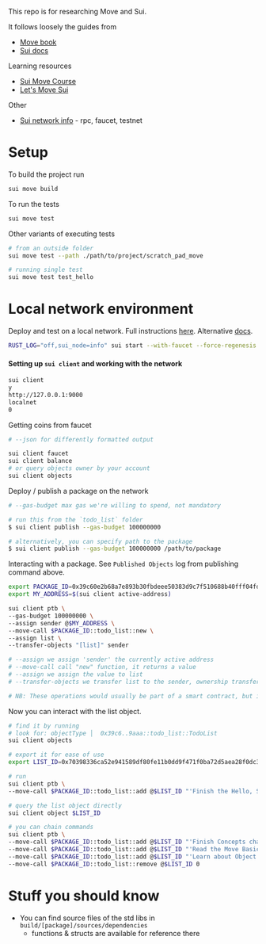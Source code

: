 This repo is for researching Move and Sui.

It follows loosely the guides from 
- [Move book](https://move-book.com/index.html)
- [Sui docs](https://docs.sui.io/)

Learning resources
- [Sui Move Course](https://github.com/sui-foundation/sui-move-intro-course)
- [Let's Move Sui](https://letsmovesui.com/)

Other
- [Sui network info](https://sui.io/networkinfo) - rpc, faucet, testnet

# Setup

To build the project run
```bash
sui move build
```

To run the tests
```bash
sui move test
```

Other variants of executing tests
```bash
# from an outside folder
sui move test --path ./path/to/project/scratch_pad_move

# running single test
sui move test test_hello
```

# Local network environment

Deploy and test on a local network. Full instructions [here](https://move-book.com/your-first-move/hello-sui.html#set-up-an-account). Alternative [docs](https://docs.sui.io/guides/developer/getting-started/local-network).

```bash
RUST_LOG="off,sui_node=info" sui start --with-faucet --force-regenesis
```

#### Setting up `sui client` and working with the network 

```bash
sui client
y
http://127.0.0.1:9000
localnet
0
```

Getting coins from faucet
```bash
# --json for differently formatted output

sui client faucet
sui client balance
# or query objects owner by your account
sui client objects
```

Deploy / publish a package on the network

```bash
# --gas-budget max gas we're willing to spend, not mandatory

# run this from the `todo_list` folder
$ sui client publish --gas-budget 100000000

# alternatively, you can specify path to the package
$ sui client publish --gas-budget 100000000 /path/to/package
```

Interacting with a package. See `Published Objects` log from publishing command above.

```bash
export PACKAGE_ID=0x39c60e2b68a7e893b30fbdeee50383d9c7f510688b40fff04fd9fe166d059aaa
export MY_ADDRESS=$(sui client active-address)

sui client ptb \
--gas-budget 100000000 \
--assign sender @$MY_ADDRESS \
--move-call $PACKAGE_ID::todo_list::new \
--assign list \
--transfer-objects "[list]" sender

# --assign we assign 'sender' the currently active address
# --move-call call "new" function, it returns a value
# --assign we assign the value to list
# --transfer-objects we transfer list to the sender, ownership transfer

# NB: These operations would usually be part of a smart contract, but in Move we can manipulate objects we own freely
```

Now you can interact with the list object.
```bash
# find it by running
# look for: objectType │  0x39c6..9aaa::todo_list::TodoList
sui client objects

# export it for ease of use
export LIST_ID=0x70398336ca52e941589df80fe11b0dd9f471f0ba72d5aea28f0dc3d247728ea4

# run
sui client ptb \
--move-call $PACKAGE_ID::todo_list::add @$LIST_ID "'Finish the Hello, Sui chapter'"

# query the list object directly 
sui client object $LIST_ID

# you can chain commands
sui client ptb \
--move-call $PACKAGE_ID::todo_list::add @$LIST_ID "'Finish Concepts chapter'" \
--move-call $PACKAGE_ID::todo_list::add @$LIST_ID "'Read the Move Basics chapter'" \
--move-call $PACKAGE_ID::todo_list::add @$LIST_ID "'Learn about Object Model'" \
--move-call $PACKAGE_ID::todo_list::remove @$LIST_ID 0
```

# Stuff you should know

- You can find source files of the std libs in `build/[package]/sources/dependencies`
  - functions & structs are available for reference there
  